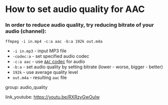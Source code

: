 # How to set audio quality for AAC

### In order to reduce audio quality, try reducing bitrate of your audio (channel):

```ffmpeg
ffmpeg -i in.mp4 -c:a aac -b:a 192k out.m4a
```

- `-i in.mp3` - input MP3 file
- `-codec:a` - set specified audio codec
- `-c:a aac` - use [`AAC` codec](/ffmpeg/encode-mp3-to-aac) for audio
- `-b:a` - set audio quality by setting bitrate (lower - worse, bigger - better)
- `192k` - use average quality level
- `out.m4a` - resulting `aac` file

group: audio_quality


link_youtube: https://youtu.be/RXRzyGwOulw

